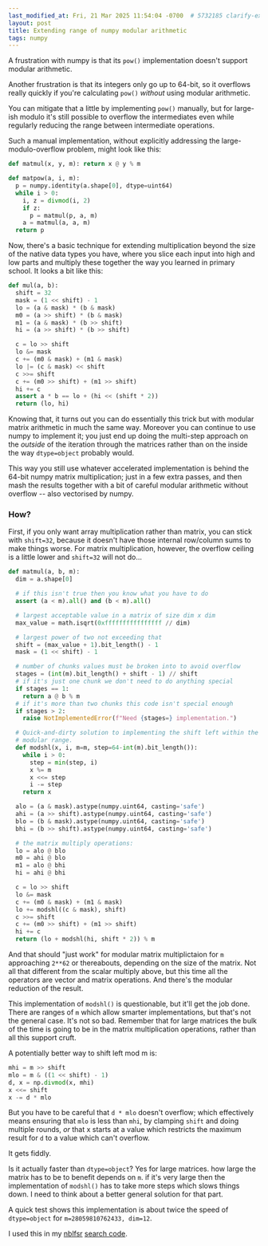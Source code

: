```yaml
---
last_modified_at: Fri, 21 Mar 2025 11:54:04 -0700  # 5732185 clarify-extended-numpy-arithmetic
layout: post
title: Extending range of numpy modular arithmetic
tags: numpy
---
```

A frustration with numpy is that its `pow()` implementation doesn't
support modular arithmetic.

Another frustration is that its integers only go up to 64-bit, so it
overflows really quickly if you're calculating `pow()` _without_ using
modular arithmetic.

You can mitigate that a little by implementing `pow()` manually, but for
large-ish modulo it's still possible to overflow the intermediates even
while regularly reducing the range between intermediate operations.

Such a manual implementation, without explicitly addressing the
large-modulo-overflow problem, might look like this:

```python
def matmul(x, y, m): return x @ y % m

def matpow(a, i, m):
  p = numpy.identity(a.shape[0], dtype=uint64)
  while i > 0:
    i, z = divmod(i, 2)
    if z:
      p = matmul(p, a, m)
    a = matmul(a, a, m)
  return p
```

Now, there's a basic technique for extending multiplication beyond the
size of the native data types you have, where you slice each input into
high and low parts and multiply these together the way you learned in
primary school.  It looks a bit like this:

```python
def mul(a, b):
  shift = 32
  mask = (1 << shift) - 1
  lo = (a & mask) * (b & mask)
  m0 = (a >> shift) * (b & mask)
  m1 = (a & mask) * (b >> shift)
  hi = (a >> shift) * (b >> shift)

  c = lo >> shift
  lo &= mask
  c += (m0 & mask) + (m1 & mask)
  lo |= (c & mask) << shift
  c >>= shift
  c += (m0 >> shift) + (m1 >> shift)
  hi += c
  assert a * b == lo + (hi << (shift * 2))
  return (lo, hi)
```

Knowing that, it turns out you can do essentially this trick but with
modular matrix arithmetic in much the same way.  Moreover you can
continue to use numpy to implement it; you just end up doing the
multi-step approach on the _outside_ of the iteration through the
matrices rather than on the inside the way `dtype=object` probably
would.

This way you still use whatever accelerated implementation is behind the
64-bit numpy matrix multiplication; just in a few extra passes, and then
mash the results together with a bit of careful modular arithmetic
without overflow -- also vectorised by numpy.

### How?

First, if you only want array multiplication rather than matrix, you can
stick with `shift=32`, because it doesn't have those internal row/column
sums to make things worse.  For matrix multiplication, however, the
overflow ceiling is a little lower and `shift=32` will not do...

```python
def matmul(a, b, m):
  dim = a.shape[0]

  # if this isn't true then you know what you have to do
  assert (a < m).all() and (b < m).all()

  # largest acceptable value in a matrix of size dim x dim
  max_value = math.isqrt(0xffffffffffffffff // dim)

  # largest power of two not exceeding that
  shift = (max_value + 1).bit_length() - 1
  mask = (1 << shift) - 1

  # number of chunks values must be broken into to avoid overflow
  stages = (int(m).bit_length() + shift - 1) // shift
  # if it's just one chunk we don't need to do anything special
  if stages == 1:
    return a @ b % m
  # if it's more than two chunks this code isn't special enough
  if stages > 2:
    raise NotImplementedError(f"Need {stages=} implementation.")

  # Quick-and-dirty solution to implementing the shift left within the
  # modular range.
  def modshl(x, i, m=m, step=64-int(m).bit_length()):
    while i > 0:
      step = min(step, i)
      x %= m
      x <<= step
      i -= step
    return x

  alo = (a & mask).astype(numpy.uint64, casting='safe')
  ahi = (a >> shift).astype(numpy.uint64, casting='safe')
  blo = (b & mask).astype(numpy.uint64, casting='safe')
  bhi = (b >> shift).astype(numpy.uint64, casting='safe')

  # the matrix multiply operations:
  lo = alo @ blo
  m0 = ahi @ blo
  m1 = alo @ bhi
  hi = ahi @ bhi

  c = lo >> shift
  lo &= mask
  c += (m0 & mask) + (m1 & mask)
  lo += modshl((c & mask), shift)
  c >>= shift
  c += (m0 >> shift) + (m1 >> shift)
  hi += c
  return (lo + modshl(hi, shift * 2)) % m
```

And that should "just work" for modular matrix multiplictaion for `m`
approaching `2**62` or thereabouts, depending on the size of the matrix.
Not all that different from the scalar multiply above, but this time all
the operators are vector and matrix operations.  And there's the modular
reduction of the result.

This implementation of `modshl()` is questionable, but it'll get the job
done.  There are ranges of `m` which allow smarter implementations, but
that's not the general case.  It's not so bad.  Remember that for large
matrices the bulk of the time is going to be in the matrix
multiplication operations, rather than all this support cruft.

A potentially better way to shift left mod m is:

```python
mhi = m >> shift
mlo = m & ((1 << shift) - 1)
d, x = np.divmod(x, mhi)
x <<= shift
x -= d * mlo
```

But you have to be careful that `d * mlo` doesn't overflow; which
effectively means ensuring that `mlo` is less than `mhi`, by clamping
`shift` and doing multiple rounds, _or_ that x starts at a value which
restricts the maximum result for `d` to a value which can't overflow.

It gets fiddly.

Is it actually faster than `dtype=object`?  Yes for large matrices.  how
large the matrix has to be to benefit depends on `m`.  if it's very
large then the implementation of `modshl()` has to take more steps which
slows things down.  I need to think about a better general solution for
that part.

A quick test shows this implementation is about twice the speed of
`dtype=object` for `m=28059810762433, dim=12`.

I used this in my [nblfsr][] [search code][nblfsr code].

[nblfsr]: </non-binary-linear-feedback-shift-registers/>
[nblfsr code]: <https://github.com/sh1boot/nblfsr/blob/main/nblfsr.py>
